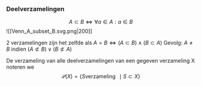 ### Deelverzamelingen
$$A ⊂ B ⇔ ∀ a ∈ A : a ∈ B$$
![[Venn_A_subset_B.svg.png|200]]

2 verzamelingen zijn het zelfde als $A = B ⇔ (A ⊂ B) ∧ (B ⊂ A)$
Gevolg: $A \neq B$ indien $(A\not\subset B)\lor(B\not\subset A)$

De verzameling van alle deelverzamelingen van een gegeven verzameling X noteren we 
$${\mathcal{P}}(X)=\{S\operatorname{verzameling}\ \mid S\subset X\}$$